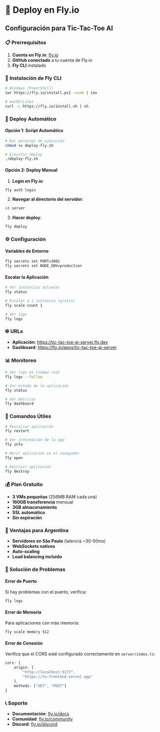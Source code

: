 # 🚀 Deploy en Fly.io

## Configuración para Tic-Tac-Toe AI

### 📋 Prerrequisitos

1. **Cuenta en Fly.io**: [fly.io](https://fly.io)
2. **GitHub conectado** a tu cuenta de Fly.io
3. **Fly CLI** instalado

### 🔧 Instalación de Fly CLI

```bash
# Windows (PowerShell)
iwr https://fly.io/install.ps1 -useb | iex

# macOS/Linux
curl -L https://fly.io/install.sh | sh
```

### 🚀 Deploy Automático

#### Opción 1: Script Automático
```bash
# Dar permisos de ejecución
chmod +x deploy-fly.sh

# Ejecutar deploy
./deploy-fly.sh
```

#### Opción 2: Deploy Manual

1. **Login en Fly.io**:
```bash
fly auth login
```

2. **Navegar al directorio del servidor**:
```bash
cd server
```

3. **Hacer deploy**:
```bash
fly deploy
```

### ⚙️ Configuración

#### Variables de Entorno
```bash
fly secrets set PORT=3001
fly secrets set NODE_ENV=production
```

#### Escalar la Aplicación
```bash
# Ver instancias actuales
fly status

# Escalar a 1 instancia (gratis)
fly scale count 1

# Ver logs
fly logs
```

### 🌐 URLs

- **Aplicación**: https://tic-tac-toe-ai-server.fly.dev
- **Dashboard**: https://fly.io/apps/tic-tac-toe-ai-server

### 📊 Monitoreo

```bash
# Ver logs en tiempo real
fly logs --follow

# Ver estado de la aplicación
fly status

# Ver métricas
fly dashboard
```

### 🔧 Comandos Útiles

```bash
# Reiniciar aplicación
fly restart

# Ver información de la app
fly info

# Abrir aplicación en el navegador
fly open

# Destruir aplicación
fly destroy
```

### 💰 Plan Gratuito

- **3 VMs pequeñas** (256MB RAM cada una)
- **160GB transferencia** mensual
- **3GB almacenamiento**
- **SSL automático**
- **Sin expiración**

### 🎯 Ventajas para Argentina

- **Servidores en São Paulo** (latencia ~30-50ms)
- **WebSockets nativos**
- **Auto-scaling**
- **Load balancing incluido**

### 🚨 Solución de Problemas

#### Error de Puerto
Si hay problemas con el puerto, verifica:
```bash
fly logs
```

#### Error de Memoria
Para aplicaciones con más memoria:
```bash
fly scale memory 512
```

#### Error de Conexión
Verifica que el CORS esté configurado correctamente en `server/index.ts`:
```typescript
cors: {
    origin: [
        "http://localhost:5173",
        "https://tu-frontend.vercel.app"
    ],
    methods: ["GET", "POST"]
}
```

### 📞 Soporte

- **Documentación**: [fly.io/docs](https://fly.io/docs)
- **Comunidad**: [fly.io/community](https://fly.io/community)
- **Discord**: [fly.io/discord](https://fly.io/discord) 